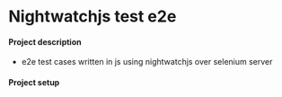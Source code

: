# Nightwatchjs test e2e
#### Project description
* e2e test cases written in js using nightwatchjs over selenium server

#### Project setup